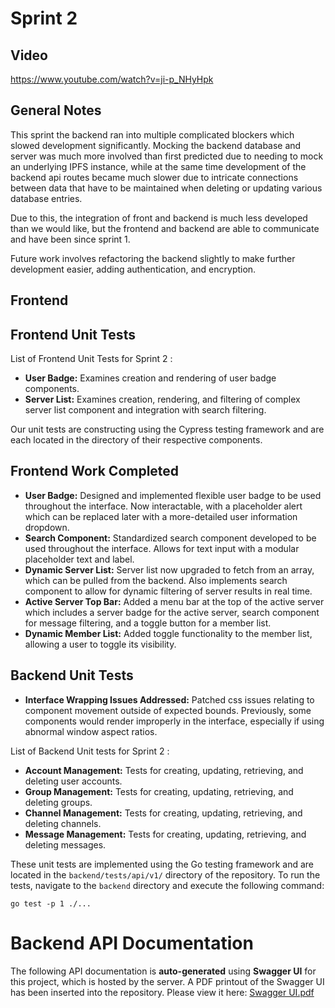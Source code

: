 # Sprint 2

## Video

https://www.youtube.com/watch?v=ji-p_NHyHpk

## General Notes

This sprint the backend ran into multiple complicated blockers which slowed development significantly. Mocking the backend database and server was much more involved than first predicted due to needing to mock an underlying IPFS instance, while at the same time development of the backend api routes became much slower due to intricate connections between data that have to be maintained when deleting or updating various database entries. 

Due to this, the integration of front and backend is much less developed than we would like, but the frontend and backend are able to communicate and have been since sprint 1. 

Future work involves refactoring the backend slightly to make further development easier, adding authentication, and encryption. 

## Frontend

## Frontend Unit Tests

List of Frontend Unit Tests for Sprint 2 :

- **User Badge:** Examines creation and rendering of user badge components.
- **Server List:** Examines creation, rendering, and filtering of complex server list component and integration with search filtering.

Our unit tests are constructing using the Cypress testing framework and are each located in the directory of their respective components.

## Frontend Work Completed

- **User Badge:** Designed and implemented flexible user badge to be used throughout the interface. Now interactable, with a placeholder alert which can be replaced later with a more-detailed user information dropdown. 
- **Search Component:** Standardized search component developed to be used throughout the interface. Allows for text input with a modular placeholder text and label.
- **Dynamic Server List:** Server list now upgraded to fetch from an array, which can be pulled from the backend. Also implements search component to allow for dynamic filtering of server results in real time.
- **Active Server Top Bar:** Added a menu bar at the top of the active server which includes a server badge for the active server, search component for message filtering, and a toggle button for a member list.
- **Dynamic Member List:** Added toggle functionality to the member list, allowing a user to toggle its visibility.
## Backend Unit Tests
- **Interface Wrapping Issues Addressed:** Patched css issues relating to component movement outside of expected bounds. Previously, some components would render improperly in the interface, especially if using abnormal window aspect ratios.

List of Backend Unit tests for Sprint 2 : 

- **Account Management:** Tests for creating, updating, retrieving, and deleting user accounts.
- **Group Management:** Tests for creating, updating, retrieving, and deleting groups.
- **Channel Management:** Tests for creating, updating, retrieving, and deleting channels.
- **Message Management:** Tests for creating, updating, retrieving, and deleting messages.

These unit tests are implemented using the Go testing framework and are located in the `backend/tests/api/v1/` directory of the repository. To run the tests, navigate to the `backend` directory and execute the following command:
```
go test -p 1 ./...
```


# Backend API Documentation

The following API documentation is **auto-generated** using **Swagger UI** for this project, which is hosted by the server.
A PDF printout of the Swagger UI has been inserted into the repository. Please view it here: [Swagger UI.pdf](Swagger%20UI.pdf)
